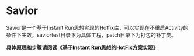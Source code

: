 # Savior

Savior是一个基于Instant Run思想实现的Hotfix库，可以实现在不重启Activity的条件下生效，saviortest目录下为具体工程，patch目录下为打包的补丁类。

**具体原理和步骤请阅读[《基于Instant Run思想的HotFix方案实现》](https://halfstackdeveloper.github.io/2016/09/23/%E5%9F%BA%E4%BA%8EInstant-Run%E6%80%9D%E6%83%B3%E7%9A%84HotFix%E6%96%B9%E6%A1%88%E5%AE%9E%E7%8E%B0/#more)**